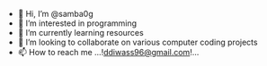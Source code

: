 - 👋 Hi, I’m @samba0g
- 👀 I’m interested in programming
- 🌱 I’m currently learning resources
- 💞️ I’m looking to collaborate on various computer coding projects
- 📫 How to reach me ...!ddiwass96@gmail.com!...

<!---
samba0g/samba0g is a ✨ special ✨ repository because its `README.md` (this file) appears on your GitHub profile.
You can click the Preview link to take a look at your changes.
--->
